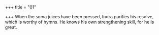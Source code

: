 +++
title = "01"

+++
When the soma juices have been pressed, Indra purifies his resolve,  which is worthy of hymns.
He knows his own strengthening skill, for he is great.